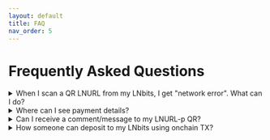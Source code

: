 ```yaml
---
layout: default
title: FAQ
nav_order: 5
---
```



Frequently  Asked Questions
===============

<details><summary>When I scan a QR LNURL from my LNbits, I get "network error". What can I do?</summary>
  <p>A - If your LNbits is running only behind Tor (you can't run it on clearnet), you must do the following:</p>
  <ul>
    <li>Open your LNbits LNURL page using the .onion URI, so the QR is generated using an accessible .onion URI. Do not generate that QR from a .local URI, because it will not be visible over internet, only in your LAN.</li>
    <li>Open your LN wallet app that you use to scan that QR, using Tor connection. Otherwise your app cannot read that .onion URI. If the app it doesn't have integrated Tor, you can use Orbot (Android).</li>
  </ul>
  <p>B - If you run your LNbits over Tor and want to offer public LN services, you should consider to move it to a clearnet (domain/IP) access, with https SSL certificate.</p>
  <ul>
    <li>The easiest way (2 min setup) is to use Caddy. Just follow the instructions from <a href="https://docs.lnbits.org/guide/installation.html#reverse-proxy-with-automatic-https-using-caddy">here</a> and your LNbits will be accesible through clearnet https.
        You must have a domain and be able to configure in your DNS records a subdomain for your LNbits instance (eg. lnbits.mydomain.com).
        Also you need access to your internet router to open the port 443 and forward it your LNbits IP machine in your LAN.</li>
    <li>You can also use apache option, explained in the <a href="https://docs.lnbits.org/guide/installation.html#running-behind-an-apache2-reverse-proxy-over-https">LNbits installation manual</a>.</li>
    <li>If you LNbits run in a bundle node (Umbrel, Citadel, myNode, Embassy, Raspiblitz etc), you can follow <a href="https://github.com/TrezorHannes/vps-lnbits">this extensive guide</a> with many options to make your Tor only LNbits into a clearnet LNbits.
  
</details>

<details><summary>Where can I see payment details?</summary>
<p>
When you receive a payment in Lnbits, the transaction log will display only a resumed type of the transaction. Like this:

![lnbits-tx-log.png](https://i.postimg.cc/gk2FMFG9/lnbits-tx-log.png)

As you can see on the left side, there's a little green arrow for receiveing or red arrow for sending.
If you click on that arrow, will popup a screen with more details about the transaction, including the message and the name attached to the payment.
</p>
<p>
If the sender's LN wallet support <a href="https://github.com/lnurl/luds">LUD-18</a> (nameDesc) will also insert an alias/pseudonym preceeding the comment. This is optional and only if the sender want to send that name. It can be any name and not related to real names.
</p>

![lnbits-tx-details.png](https://i.postimg.cc/yYnvyK4w/lnbits-tx-details.png)

</details>

<details><summary>Can I receive a comment/message to my LNURL-p QR?</summary>
<p>
When you create a LNURL-p, by default the comment box is not filled. That means comments are not allowed to be attached to payments.
In order to allow comments, add the characters lenght of the box, from 1 to 250. Once you put a number there, the comment box will be displayed in the payment process. You can also edit a LNURL-p already created and add that number.

![lnbits-lnurl-comment.png](https://i.postimg.cc/HkJQ9xKr/lnbits-lnurl-comment.png)

</p>
</details>

<details><summary>How someone can deposit to my LNbits using onchain TX?</summary>
<p>There are multiple ways to get sats from onchain into LN (LNbits). Depends on the case scenario you are in.</p>
<p>Here are some options:</p>
<p>A - Using a swap service like: <a href="https://boltz.exchange/">Boltz</a> or <a href="https://fixedfloat.com/">FixedFloat</a> or <a href="https://swap.diamondhands.technology/">DiamondHands</a> or <a href="https://zigzag.io/"<ZigZag</a>.</p>
<p>This is the case when you provide to the payer only a LNURL/LN invoice from your LNbits instance, but payer have only onchain sats. So will have to the swap first on his side.</p>
<p>The procedure is simple: user will send onchain to the swap service, then will provide the LNURL or LN invoice from LNbits as destination of the swap.</p>
<p>B - Using the Onchain LNbits extension.</p>
<p>Keep in mind that this would be a separate wallet, not the LNbits one (your LN node behind your LNbits). Is better to use a separate one. This onchain wallet can be used also with the LNbits Boltz or Deezy extension, for swaps from LN into onchain. If you have a webshop linked to your LNbits for LN payments, it is very handy to drain all the sats from LN into onchain at the end of the day or when you have too much payments received. In this way you have more space in your LN channels to receive more.</p>
<p>Procedure steps:</p>
<ul>
<li>Use Electrum or Sparrow wallet to create a new onchain wallet. Save the backup seed in a safe place.</li>
<li>Go to wallet information and copy the xpub.</li>
<li>Go to LNbits - Onchain extension and create a new watch-only wallet with that xpub.</li>
<li>Go to LNbits - Tipjar extension and create a new Tipjar. Select also the onchain option besides the LN wallet.</li>
<li>Optional - Go to LNbits - SatsPay extension and create a new charge. You can choose between onchain and LN or both. It will create a invoice charge that can be shared.</li>
<li>Optional - If you use your LNbits linked to a Wordpress + Woocommerce page, once you create a watch-only wallet in your LNbits, the customer will have the both options to pay onchain and LN, in the same screen.</li>
</ul>

</details>
